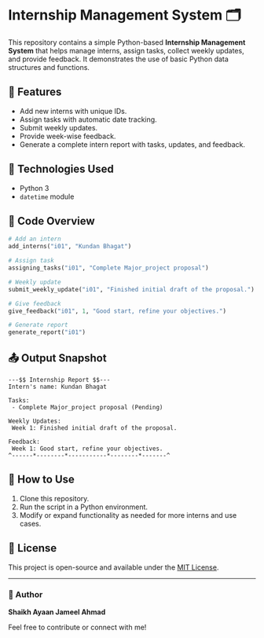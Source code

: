 # Internship Management System 🗂️

This repository contains a simple Python-based **Internship Management System** that helps manage interns, assign tasks, collect weekly updates, and provide feedback. It demonstrates the use of basic Python data structures and functions.

## 🔧 Features

- Add new interns with unique IDs.
- Assign tasks with automatic date tracking.
- Submit weekly updates.
- Provide week-wise feedback.
- Generate a complete intern report with tasks, updates, and feedback.

## 🧠 Technologies Used

- Python 3
- `datetime` module

## 📁 Code Overview

```python
# Add an intern
add_interns("i01", "Kundan Bhagat")

# Assign task
assigning_tasks("i01", "Complete Major_project proposal")

# Weekly update
submit_weekly_update("i01", "Finished initial draft of the proposal.")

# Give feedback
give_feedback("i01", 1, "Good start, refine your objectives.")

# Generate report
generate_report("i01")
```

## 📤 Output Snapshot

```
---$$ Internship Report $$---
Intern's name: Kundan Bhagat

Tasks:
 - Complete Major_project proposal (Pending)

Weekly Updates:
 Week 1: Finished initial draft of the proposal.

Feedback:
 Week 1: Good start, refine your objectives.
^------*--------*-----------*--------*-------^
```

## 📌 How to Use

1. Clone this repository.
2. Run the script in a Python environment.
3. Modify or expand functionality as needed for more interns and use cases.

## 📄 License

This project is open-source and available under the [MIT License](LICENSE).

---

### 👤 Author

**Shaikh Ayaan Jameel Ahmad**

Feel free to contribute or connect with me!